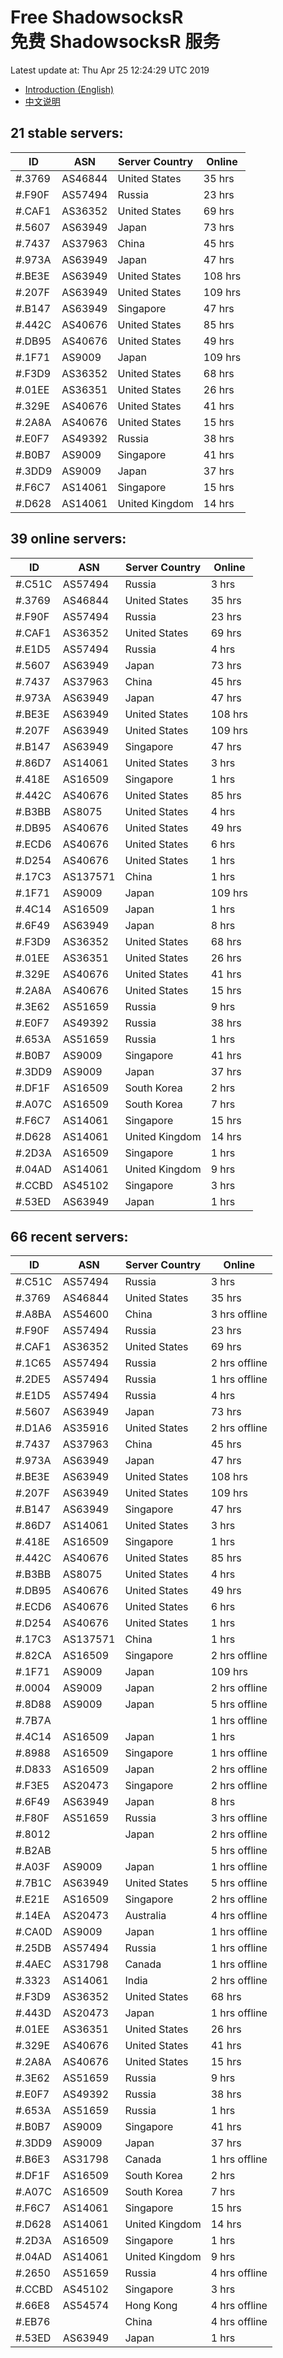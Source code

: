 # Free ShadowsocksR<br>免费 ShadowsocksR 服务

Latest update at: Thu Apr 25 12:24:29 UTC 2019

- [Introduction (English)](https://vision-network.readthedocs.io/en/latest/services/autossr.html)
- [中文说明](https://vision-network.readthedocs.io/zh_CN/latest/services/autossr.html)


## 21 stable servers:

| ID | ASN | Server Country | Online |
| ------ | ------ | ------ | ------ |
| #.3769 | AS46844 | United States | 35 hrs |
| #.F90F | AS57494 | Russia | 23 hrs |
| #.CAF1 | AS36352 | United States | 69 hrs |
| #.5607 | AS63949 | Japan | 73 hrs |
| #.7437 | AS37963 | China | 45 hrs |
| #.973A | AS63949 | Japan | 47 hrs |
| #.BE3E | AS63949 | United States | 108 hrs |
| #.207F | AS63949 | United States | 109 hrs |
| #.B147 | AS63949 | Singapore | 47 hrs |
| #.442C | AS40676 | United States | 85 hrs |
| #.DB95 | AS40676 | United States | 49 hrs |
| #.1F71 | AS9009 | Japan | 109 hrs |
| #.F3D9 | AS36352 | United States | 68 hrs |
| #.01EE | AS36351 | United States | 26 hrs |
| #.329E | AS40676 | United States | 41 hrs |
| #.2A8A | AS40676 | United States | 15 hrs |
| #.E0F7 | AS49392 | Russia | 38 hrs |
| #.B0B7 | AS9009 | Singapore | 41 hrs |
| #.3DD9 | AS9009 | Japan | 37 hrs |
| #.F6C7 | AS14061 | Singapore | 15 hrs |
| #.D628 | AS14061 | United Kingdom | 14 hrs |

## 39 online servers:

| ID | ASN | Server Country | Online |
| ------ | ------ | ------ | ------ |
| #.C51C | AS57494 | Russia | 3 hrs |
| #.3769 | AS46844 | United States | 35 hrs |
| #.F90F | AS57494 | Russia | 23 hrs |
| #.CAF1 | AS36352 | United States | 69 hrs |
| #.E1D5 | AS57494 | Russia | 4 hrs |
| #.5607 | AS63949 | Japan | 73 hrs |
| #.7437 | AS37963 | China | 45 hrs |
| #.973A | AS63949 | Japan | 47 hrs |
| #.BE3E | AS63949 | United States | 108 hrs |
| #.207F | AS63949 | United States | 109 hrs |
| #.B147 | AS63949 | Singapore | 47 hrs |
| #.86D7 | AS14061 | United States | 3 hrs |
| #.418E | AS16509 | Singapore | 1 hrs |
| #.442C | AS40676 | United States | 85 hrs |
| #.B3BB | AS8075 | United States | 4 hrs |
| #.DB95 | AS40676 | United States | 49 hrs |
| #.ECD6 | AS40676 | United States | 6 hrs |
| #.D254 | AS40676 | United States | 1 hrs |
| #.17C3 | AS137571 | China | 1 hrs |
| #.1F71 | AS9009 | Japan | 109 hrs |
| #.4C14 | AS16509 | Japan | 1 hrs |
| #.6F49 | AS63949 | Japan | 8 hrs |
| #.F3D9 | AS36352 | United States | 68 hrs |
| #.01EE | AS36351 | United States | 26 hrs |
| #.329E | AS40676 | United States | 41 hrs |
| #.2A8A | AS40676 | United States | 15 hrs |
| #.3E62 | AS51659 | Russia | 9 hrs |
| #.E0F7 | AS49392 | Russia | 38 hrs |
| #.653A | AS51659 | Russia | 1 hrs |
| #.B0B7 | AS9009 | Singapore | 41 hrs |
| #.3DD9 | AS9009 | Japan | 37 hrs |
| #.DF1F | AS16509 | South Korea | 2 hrs |
| #.A07C | AS16509 | South Korea | 7 hrs |
| #.F6C7 | AS14061 | Singapore | 15 hrs |
| #.D628 | AS14061 | United Kingdom | 14 hrs |
| #.2D3A | AS16509 | Singapore | 1 hrs |
| #.04AD | AS14061 | United Kingdom | 9 hrs |
| #.CCBD | AS45102 | Singapore | 3 hrs |
| #.53ED | AS63949 | Japan | 1 hrs |

## 66 recent servers:

| ID | ASN | Server Country | Online |
| ------ | ------ | ------ | ------ |
| #.C51C | AS57494 | Russia | 3 hrs |
| #.3769 | AS46844 | United States | 35 hrs |
| #.A8BA | AS54600 | China | 3 hrs offline |
| #.F90F | AS57494 | Russia | 23 hrs |
| #.CAF1 | AS36352 | United States | 69 hrs |
| #.1C65 | AS57494 | Russia | 2 hrs offline |
| #.2DE5 | AS57494 | Russia | 1 hrs offline |
| #.E1D5 | AS57494 | Russia | 4 hrs |
| #.5607 | AS63949 | Japan | 73 hrs |
| #.D1A6 | AS35916 | United States | 2 hrs offline |
| #.7437 | AS37963 | China | 45 hrs |
| #.973A | AS63949 | Japan | 47 hrs |
| #.BE3E | AS63949 | United States | 108 hrs |
| #.207F | AS63949 | United States | 109 hrs |
| #.B147 | AS63949 | Singapore | 47 hrs |
| #.86D7 | AS14061 | United States | 3 hrs |
| #.418E | AS16509 | Singapore | 1 hrs |
| #.442C | AS40676 | United States | 85 hrs |
| #.B3BB | AS8075 | United States | 4 hrs |
| #.DB95 | AS40676 | United States | 49 hrs |
| #.ECD6 | AS40676 | United States | 6 hrs |
| #.D254 | AS40676 | United States | 1 hrs |
| #.17C3 | AS137571 | China | 1 hrs |
| #.82CA | AS16509 | Singapore | 2 hrs offline |
| #.1F71 | AS9009 | Japan | 109 hrs |
| #.0004 | AS9009 | Japan | 2 hrs offline |
| #.8D88 | AS9009 | Japan | 5 hrs offline |
| #.7B7A |  |  | 1 hrs offline |
| #.4C14 | AS16509 | Japan | 1 hrs |
| #.8988 | AS16509 | Singapore | 1 hrs offline |
| #.D833 | AS16509 | Japan | 2 hrs offline |
| #.F3E5 | AS20473 | Singapore | 2 hrs offline |
| #.6F49 | AS63949 | Japan | 8 hrs |
| #.F80F | AS51659 | Russia | 3 hrs offline |
| #.8012 |  | Japan | 2 hrs offline |
| #.B2AB |  |  | 5 hrs offline |
| #.A03F | AS9009 | Japan | 1 hrs offline |
| #.7B1C | AS63949 | United States | 5 hrs offline |
| #.E21E | AS16509 | Singapore | 2 hrs offline |
| #.14EA | AS20473 | Australia | 4 hrs offline |
| #.CA0D | AS9009 | Japan | 1 hrs offline |
| #.25DB | AS57494 | Russia | 1 hrs offline |
| #.4AEC | AS31798 | Canada | 1 hrs offline |
| #.3323 | AS14061 | India | 2 hrs offline |
| #.F3D9 | AS36352 | United States | 68 hrs |
| #.443D | AS20473 | Japan | 1 hrs offline |
| #.01EE | AS36351 | United States | 26 hrs |
| #.329E | AS40676 | United States | 41 hrs |
| #.2A8A | AS40676 | United States | 15 hrs |
| #.3E62 | AS51659 | Russia | 9 hrs |
| #.E0F7 | AS49392 | Russia | 38 hrs |
| #.653A | AS51659 | Russia | 1 hrs |
| #.B0B7 | AS9009 | Singapore | 41 hrs |
| #.3DD9 | AS9009 | Japan | 37 hrs |
| #.B6E3 | AS31798 | Canada | 1 hrs offline |
| #.DF1F | AS16509 | South Korea | 2 hrs |
| #.A07C | AS16509 | South Korea | 7 hrs |
| #.F6C7 | AS14061 | Singapore | 15 hrs |
| #.D628 | AS14061 | United Kingdom | 14 hrs |
| #.2D3A | AS16509 | Singapore | 1 hrs |
| #.04AD | AS14061 | United Kingdom | 9 hrs |
| #.2650 | AS51659 | Russia | 4 hrs offline |
| #.CCBD | AS45102 | Singapore | 3 hrs |
| #.66E8 | AS54574 | Hong Kong | 4 hrs offline |
| #.EB76 |  | China | 4 hrs offline |
| #.53ED | AS63949 | Japan | 1 hrs |


